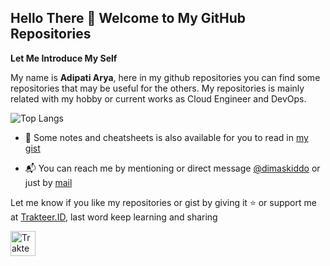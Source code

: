 ## Hello There 👋 Welcome to My GitHub Repositories

**Let Me Introduce My Self**

My name is **Adipati Arya**, here in my github repositories you can find some repositories that may be useful for the others. My repositories is mainly related with my hobby or current works as Cloud Engineer and DevOps.

![Top Langs](https://github-readme-stats.vercel.app/api/top-langs/?username=adipatiarya&layout=compact)

- 📙 Some notes and cheatsheets is also available for you to read in [my gist](https://gist.github.com/adipatiarya)

- 📬 You can reach me by mentioning or direct message [@dimaskiddo](https://twitter.com/dimaskiddo) or just by [mail](mailto:aryaadipati2@gmail.com)

Let me know if you like my repositories or gist by giving it ⭐️ or support me at [Trakteer.ID](https://trakteer.id/dimaskiddo/tip), last word keep learning and sharing

<a href="https://trakteer.id/dimaskiddo/tip" target="_blank"><img id="wse-buttons-preview" src="https://cdn.trakteer.id/images/embed/trbtn-red-6.png" height="40" style="border: 0px; height: 40px;" alt="Trakteer Saya"></a>
